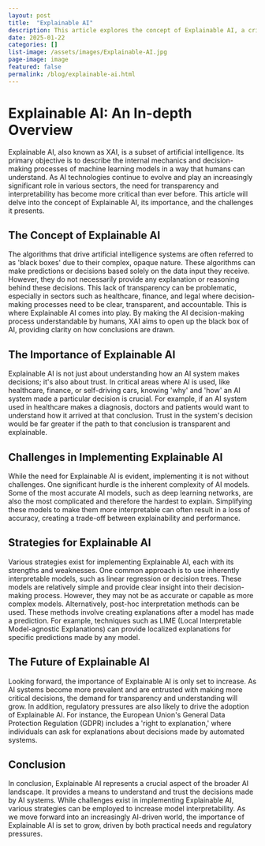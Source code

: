 ```yaml
---
layout: post
title:  "Explainable AI"
description: This article explores the concept of Explainable AI, a critical aspect of AI technology ensuring transparency and understanding in AI-driven decisions. Learn about its significance, real-life applications, and the steps being taken to make AI algorithms more understandable and accountable, thus fostering trust among users and regulators.
date: 2025-01-22
categories: []
list-image: /assets/images/Explainable-AI.jpg
page-image: image
featured: false
permalink: /blog/explainable-ai.html
---
```

# Explainable AI: An In-depth Overview

Explainable AI, also known as XAI, is a subset of artificial intelligence. Its primary objective is to describe the internal mechanics and decision-making processes of machine learning models in a way that humans can understand. As AI technologies continue to evolve and play an increasingly significant role in various sectors, the need for transparency and interpretability has become more critical than ever before. This article will delve into the concept of Explainable AI, its importance, and the challenges it presents.

## The Concept of Explainable AI

The algorithms that drive artificial intelligence systems are often referred to as 'black boxes' due to their complex, opaque nature. These algorithms can make predictions or decisions based solely on the data input they receive. However, they do not necessarily provide any explanation or reasoning behind these decisions. This lack of transparency can be problematic, especially in sectors such as healthcare, finance, and legal where decision-making processes need to be clear, transparent, and accountable. This is where Explainable AI comes into play. By making the AI decision-making process understandable by humans, XAI aims to open up the black box of AI, providing clarity on how conclusions are drawn.

## The Importance of Explainable AI

Explainable AI is not just about understanding how an AI system makes decisions; it's also about trust. In critical areas where AI is used, like healthcare, finance, or self-driving cars, knowing 'why' and 'how' an AI system made a particular decision is crucial. For example, if an AI system used in healthcare makes a diagnosis, doctors and patients would want to understand how it arrived at that conclusion. Trust in the system's decision would be far greater if the path to that conclusion is transparent and explainable.

## Challenges in Implementing Explainable AI

While the need for Explainable AI is evident, implementing it is not without challenges. One significant hurdle is the inherent complexity of AI models. Some of the most accurate AI models, such as deep learning networks, are also the most complicated and therefore the hardest to explain. Simplifying these models to make them more interpretable can often result in a loss of accuracy, creating a trade-off between explainability and performance.

## Strategies for Explainable AI

Various strategies exist for implementing Explainable AI, each with its strengths and weaknesses. One common approach is to use inherently interpretable models, such as linear regression or decision trees. These models are relatively simple and provide clear insight into their decision-making process. However, they may not be as accurate or capable as more complex models. Alternatively, post-hoc interpretation methods can be used. These methods involve creating explanations after a model has made a prediction. For example, techniques such as LIME (Local Interpretable Model-agnostic Explanations) can provide localized explanations for specific predictions made by any model.

## The Future of Explainable AI

Looking forward, the importance of Explainable AI is only set to increase. As AI systems become more prevalent and are entrusted with making more critical decisions, the demand for transparency and understanding will grow. In addition, regulatory pressures are also likely to drive the adoption of Explainable AI. For instance, the European Union's General Data Protection Regulation (GDPR) includes a 'right to explanation,' where individuals can ask for explanations about decisions made by automated systems.

## Conclusion

In conclusion, Explainable AI represents a crucial aspect of the broader AI landscape. It provides a means to understand and trust the decisions made by AI systems. While challenges exist in implementing Explainable AI, various strategies can be employed to increase model interpretability. As we move forward into an increasingly AI-driven world, the importance of Explainable AI is set to grow, driven by both practical needs and regulatory pressures.
